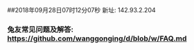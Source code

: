 ##2018年09月28日07时12分07秒 新址: 142.93.2.204
### 兔友常见问题及解答: https://github.com/wanggonging/d/blob/w/FAQ.md

